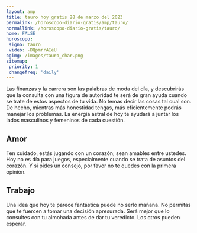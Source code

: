 ```yaml
---
layout: amp
title: tauro hoy gratis 28 de marzo del 2023 
permalink: /horoscopo-diario-gratis/amp/tauro/
normallink: /horoscopo-diario-gratis/tauro/
home: FALSE
horoscopo:
 signo: tauro
 video: -DQpmrrAIeU
ogimg: /images/tauro_char.png
sitemap:
 priority: 1
 changefreq: 'daily'
---
```



Las finanzas y la carrera son las palabras de moda del día, y descubrirás que la consulta con una figura de autoridad te será de gran ayuda cuando se trate de estos aspectos de tu vida. No temas decir las cosas tal cual son. De hecho, mientras más honestidad tengas, más eficientemente podrás manejar los problemas. La energía astral de hoy te ayudará a juntar los lados masculinos y femeninos de cada cuestión.

## Amor

Ten cuidado, estás jugando con un corazón; sean amables entre ustedes. Hoy no es día para juegos, especialmente cuando se trata de asuntos del corazón. Y si pides un consejo, por favor no te quedes con la primera opinión.

## Trabajo

Una idea que hoy te parece fantástica puede no serlo mañana. No permitas que te fuercen a tomar una decisión apresurada. Será mejor que lo consultes con tu almohada antes de dar tu veredicto. Los otros pueden esperar.
